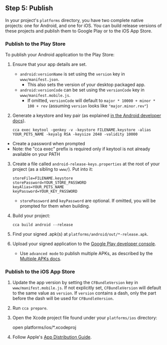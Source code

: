## Step 5: Publish

In your project's `platforms` directory, you have two complete native projects: one for Android, and one for iOS. You can build release versions of these projects and publish them to Google Play or to the iOS App Store.

### Publish to the Play Store

To publish your Android application to the Play Store:

1. Ensure that your app details are set.
    * `android:versionName` is set using the `version` key in `www/manifest.json`.
       * This also sets the version of your desktop packaged app.
    * `android:versionCode` can be set using the `versionCode` key in `www/manifest.mobile.js`.
       * If omitted, `versionCode` will default to `major * 10000 + minor * 100 + rev` (assuming `version` looks like `"major.minor.rev"`)

2. Generate a keystore and key pair (as explained [in the Android developer docs](http://developer.android.com/tools/publishing/app-signing.html#signing-manually)).
   ```
   cca exec keytool -genkey -v -keystore FILENAME.keystore -alias YOUR_PETS_NAME -keyalg RSA -keysize 2048 -validity 10000
   ```
  * Create a password when prompted
  * Note: the "cca exec" prefix is required only if keytool is not already available on your PATH


3. Create a file called `android-release-keys.properties` at the root of your project (as a sibling to `www/`). Put into it:

    ```
    storeFile=FILENAME.keystore
    storePassword=YOUR_STORE_PASSWORD
    keyAlias=YOUR_PETS_NAME
    keyPassword=YOUR_KEY_PASSWORD
    ```
    
    * `storePassword` and `keyPassword` are optional. If omitted, you will be prompted for them when building.

4. Build your project:
   ```
   cca build android --release
   ```

5. Find your signed .apk(s) at `platforms/android/out/*-release.apk`.

6. Upload your signed application to the [Google Play developer console](https://play.google.com/apps/publish).
   * Use `advanced mode` to publish multiple APKs, as described by the [Multiple APKs docs](http://developer.android.com/google/play/publishing/multiple-apks.html).

### Publish to the iOS App Store

1. Update the app version by setting the `CFBundleVersion` key in `www/manifest.mobile.js`. If not explicitly set, `CFBundleVersion` will default to the same value as `version`. If `version` contains a dash, only the part before the dash will be used for `CFBundleVersion`.

2. Run `cca prepare`.

2. Open the Xcode project file found under your `platforms/ios` directory:

    open platforms/ios/*.xcodeproj

3. Follow Apple's [App Distribution Guide](https://developer.apple.com/library/ios/documentation/IDEs/Conceptual/AppDistributionGuide/Introduction/Introduction.html).
